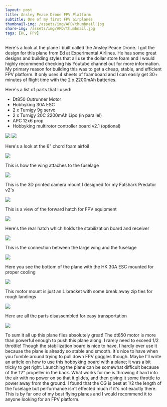 ```yaml
---
layout: post
title: Ansley Peace Drone FPV Platform
subtitle: One of my first FPV airplanes
thumbnail-img: /assets/img/APD/thumbnail.jpg
share-img: /assets/img/APD/thumbnail.jpg
tags: [RC, FPV]
---
```


Here's a look at the plane I built called the Ansley Peace Drone. I got the design for this plane from Ed at Experimental Airlines. He has some great designs and building styles that all use the dollar store foam and I would highly recommend checking his Youtube channel out for more information. My primary reason for building this was to get a cheap, stable, and efficient FPV platform. It only uses 4 sheets of foamboard and I can easily get 30+ minutes of flight time with the 2 x 2200mAh batteries.

Here's a list of parts that I used:
- Dt850 Outrunner Motor
- Hobbyking 30A ESC
- 2 x Turnigy 9g servo
- 2 x Turnigy 20C 2200mAh Lipo (in parallel)
- APC 12x6 prop
- Hobbyking multirotor controller board v2.1 (optional)

<img src="/assets/img/APD/img-3780-jpg_1391626549.jpg" class="rounded mx-auto d-block my-2">
<img src="/assets/img/APD/img-3781-jpg_1391626576.jpg" class="rounded mx-auto d-block my-2">

Here's a look at the 6" chord foam airfoil

<img src="/assets/img/APD/img-3782-jpg_1391626591.jpg" class="rounded mx-auto d-block my-2">

This is how the wing attaches to the fuselage

<img src="/assets/img/APD/img-3783-jpg_1391626619.jpg" class="rounded mx-auto d-block my-2">

This is the 3D printed camera mount I designed for my Fatshark Predator v2's

<img src="/assets/img/APD/img-3784-jpg_1391626643.jpg" class="rounded mx-auto d-block my-2">

This is a view of the forward hatch for FPV equipment

<img src="/assets/img/APD/img-3786-jpg_1391626667.jpg" class="rounded mx-auto d-block my-2">

Here's the rear hatch which holds the stabilization board and receiver

<img src="/assets/img/APD/img-3787-jpg_1391626684.jpg" class="rounded mx-auto d-block my-2">

This is the connection between the large wing and the fuselage

<img src="/assets/img/APD/img-3790-jpg_1391626711.jpg" class="rounded mx-auto d-block my-2">

Here you see the bottom of the plane with the HK 30A ESC mounted for proper cooling

<img src="/assets/img/APD/img-3792-jpg_1391626731.jpg" class="rounded mx-auto d-block my-2">

This motor mount is just an L bracket with some break away zip ties for rough landings

<img src="/assets/img/APD/img-3793-jpg_1391626762.jpg" class="rounded mx-auto d-block my-2">

Here are all the parts disassembled for easy transportation

<img src="/assets/img/APD/img-3801-jpg_1391626792.jpg" class="rounded mx-auto d-block my-2">

To sum it all up this plane flies absolutely great! The dt850 motor is more than powerful enough to push this plane along. I rarely need to exceed 1/2 throttle! Though the stabilization board is nice to have, I hardly ever use it because the plane is already so stable and smooth. It's nice to have when you fumble around trying to pull down FPV goggles though. Maybe I'll write an aritcle on how to use this hobbyking board with a plane; it was a bit tricky to get right. Launching the plane can be somewhat difficult because of the 12" propeller in the back. What works for me is throwing it hard into the air with no power on so that it glides, and then giving it some throttle to power away from the ground. I found that the CG is best at 1/2 the length of the fuselage but performance isn't effected much if it's not exactly there. This is by far one of my best flying planes and I would recommend it to anyone looking for an FPV platform.